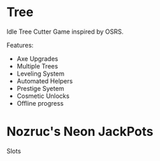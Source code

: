 # Tree
Idle Tree Cutter Game inspired by OSRS.


Features:
- Axe Upgrades
- Multiple Trees
- Leveling System
- Automated Helpers
- Prestige Syetem
- Cosmetic Unlocks
- Offline progress


# Nozruc's Neon JackPots
Slots
